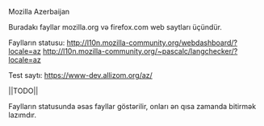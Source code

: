 Mozilla Azerbaijan

Buradakı fayllar mozilla.org və firefox.com web saytları üçündür.

Faylların statusu:
http://l10n.mozilla-community.org/webdashboard/?locale=az
http://l10n.mozilla-community.org/~pascalc/langchecker/?locale=az

Test saytı:
https://www-dev.allizom.org/az/

||TODO||

Faylların statusunda əsas fayllar göstərilir, onları ən qısa zamanda bitirmək lazımdır.

